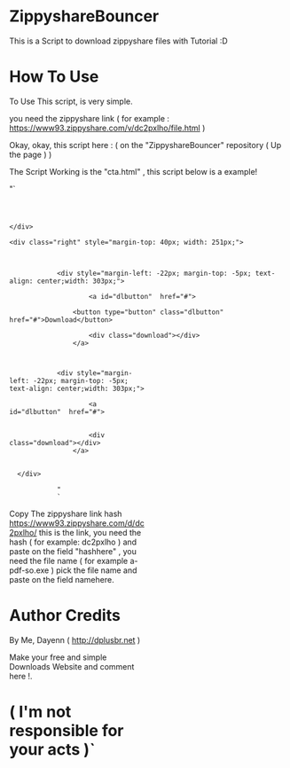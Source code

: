 # ZippyshareBouncer
This is a Script to download zippyshare files with Tutorial :D

# How To Use
To Use This script, is very simple.

you need the zippyshare link ( for example : https://www93.zippyshare.com/v/dc2pxlho/file.html )

Okay, okay, this script here : ( on the "ZippyshareBouncer" repository ( Up the page ) )

The Script Working is the "cta.html" , this script below is a example!

"`<div>
</div>
        </div>
        <div style="width: 700px; height: 25px; margin-top: 4px; margin-left: -2px;">
            <div class="addthis_sharing_toolbox"></div>
            <script type="text/javascript" src="//s7.addthis.com/js/300/addthis_widget.js#pubid=ra-4d7009770839a69f" async="async"></script>
        </div>

    </div>
    
    <div class="right" style="margin-top: 40px; width: 251px;">
        
            
            
                <div style="margin-left: -22px; margin-top: -5px; text-align: center;width: 303px;">
                    
                        <a id="dlbutton"  href="#">

                    <button type="button" class="dlbutton" href="#">Download</button>
                    
                        <div class="download"></div>
                    </a>
                    
                    
                        



<script type="text/javascript">
    document.getElementById('dlbutton').href = "/d/hashhere/" + (507026 % 51245 + 507026 % 913) + "/a-pdf-so.exe";


    if (document.getElementById('fimage')) {
        document.getElementById('fimage').href = "/i/dc2pxlho/" + (507026 % 51245 + 507026 % 913) + "/a-pdf-so.exe";
    }
</script>
<div class="right" style="margin-top: 40px; width: 251px;">
        
            
            
                <div style="margin-left: -22px; margin-top: -5px; text-align: center;width: 303px;">
                    
                        <a id="dlbutton"  href="#">
                    
                    
                        <div class="download"></div>
                    </a>
                    
                    
      </div>                  



<script type="text/javascript">
    document.getElementById('dlbutton').href = "https://www93.zippyshare.com/d/hashhere/" + (507026 % 51245 + 507026 % 913) + "/namehere";
    if (document.getElementById('fimage')) {
        document.getElementById('fimage').href = "https://www93.zippyshare.com/i/hashhere/" + (507026 % 51245 + 507026 % 913) + "/namehere";
    }
</script>
                "
                `
                
 Copy The zippyshare link hash https://www93.zippyshare.com/d/dc2pxlho/ this is the link, you need the hash ( for example:  dc2pxlho ) and paste on the field "hashhere" , you need the file name ( for example a-pdf-so.exe ) pick the file name and paste on the field namehere.
 
 # Author Credits
 
 By Me, Dayenn ( http://dplusbr.net ) 
 
 Make your free and simple Downloads Website and comment here !.
 
 #  ( I'm not responsible for your acts )`
